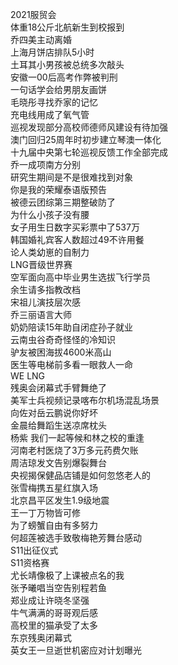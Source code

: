 2021服贸会  
体重18公斤北航新生到校报到  
乔四美主动离婚  
上海月饼店排队5小时  
土耳其小男孩被总统多次敲头  
安徽一00后高考作弊被判刑  
一句话学会给男朋友画饼  
毛晓彤寻找乔家的记忆  
充电线用成了氧气管  
巡视发现部分高校师德师风建设有待加强  
澳门回归25周年时初步建立琴澳一体化  
十九届中央第七轮巡视反馈工作全部完成  
乔一成项南方分别  
研究生期间是不是很难找到对象  
你是我的荣耀泰语版预告  
被德云团综第三期整破防了  
为什么小孩子没有腰  
女子用生日数字买彩票中了537万  
韩国婚礼宾客人数超过49不许用餐  
论人类幼崽的自制力  
LNG晋级世界赛  
空军面向高中毕业男生选拔飞行学员  
余生请多指教改档  
宋祖儿演技层次感  
乔三丽语言大师  
奶奶陪读15年助自闭症孙子就业  
云南虫谷奇奇怪怪的冷知识  
驴友被困海拔4600米高山  
医生等电梯前多看一眼救人一命  
WE LNG  
残奥会闭幕式手臂舞绝了  
美军士兵视频记录喀布尔机场混乱场景  
向佐对岳云鹏说你好坏  
金晨给舞蹈生送凉席枕头  
杨紫 我们一起等候和林之校的重逢  
河南老村医烧了3万多元药费欠账  
周洁琼发文告别爆裂舞台  
央视揭保健品店铺是如何忽悠老人的  
张雪梅携五星红旗入场  
北京昌平区发生1.9级地震  
王一丁万物皆可修  
为了螃蟹自由有多努力  
何超莲被选手致敬梅艳芳舞台感动  
S11出征仪式  
S11资格赛  
尤长靖像极了上课被点名的我  
张予曦唱当空告别程若鱼  
郑业成让许晓冬坚强  
牛气满满的哥哥观后感  
高校里的猫承受了太多  
东京残奥闭幕式  
英女王一旦逝世机密应对计划曝光  
